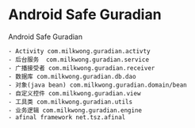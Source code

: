 # Android Safe Guradian
Android Safe Guradian

	- Activity com.milkwong.guradian.activty
	- 后台服务  com.milkwong.guradian.service
	- 广播接受者 com.milkwong.guradian.receiver
	- 数据库 com.milkwong.guradian.db.dao
	- 对象(java bean) com.milkwong.guradian.domain/bean
	- 自定义控件 com.milkwong.guradian.view
	- 工具类 com.milkwong.guradian.utils
	- 业务逻辑 com.milkwong.guradian.engine
	- afinal framework net.tsz.afinal